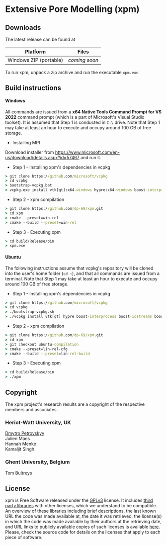 Extensive Pore Modelling (xpm)
===

## Downloads

The latest release can be found at

| Platform                | Files          |
|-------------------------|----------------|
| Windows ZIP (portable)  | *coming soon*  |




To run xpm, unpack a zip archive and run the
executable `xpm.exe`.


## Build instructions





#### Windows

All commands are issued from a **x64 Native Tools Command Prompt for VS 2022** command prompt (which is a part of
Microsoft's Visual Studio toolset). It is assumed that Step 1 is conducted in `C:\` drive. Note that Step 1 may take at least an hour to execute and occupy around 100 GB of free storage.

- Installing MPI

Download installer from https://www.microsoft.com/en-us/download/details.aspx?id=57467 and run it.

- Step 1 - Installing xpm's dependencies in vcpkg
```cmd
> git clone https://github.com/microsoft/vcpkg
> cd vcpkg
> bootstrap-vcpkg.bat
> vcpkg.exe install vtk[qt]:x64-windows hypre:x64-windows boost-interprocess:x64-windows boost-iostreams:x64-windows boost-graph:x64-windows fmt:x64-windows
```

- Step 2 - xpm compilation
```cmd
> git clone https://github.com/dp-69/xpm.git
> cd xpm
> cmake --preset=win-rel
> cmake --build --preset=win-rel
```

- Step 3 - Executing xpm
```cmd
> cd build/Release/bin
> xpm.exe
```

#### Ubuntu

The following instructions assume that vcpkg's repository will be cloned into the user's home folder (`cd ~`), and that all commands are issued from a terminal. Note that Step 1 may take at least an hour to execute and occupy around 100 GB of free storage.

- Step 1 - Installing xpm's dependencies in vcpkg
```cmd
> git clone https://github.com/microsoft/vcpkg
> cd vcpkg
> ./bootstrap-vcpkg.sh
> ./vcpkg install vtk[qt] hypre boost-interprocess boost-iostreams boost-graph fmt
```

- Step 2 - xpm compilation
```cmd
> git clone https://github.com/dp-69/xpm.git
> cd xpm
> git checkout ubuntu-compilation
> cmake --preset=lin-rel-cfg
> cmake --build --preset=lin-rel-build
```

- Step 3 - Executing xpm
```cmd
> cd build/Release/bin
> ./xpm
```

## Copyright

The xpm project's research results are a copyright of the respective members and associates.

### Heriot-Watt University, UK
[Dmytro Petrovskyy](https://www.linkedin.com/in/dmytro-petrovskyy/)<br/>
Julien Maes<br/>
Hannah Menke<br/>
Kamaljit Singh<br/>

### Ghent University, Belgium
Tom Bultreys<br/>




## License

xpm is Free Software released under the 
[GPLv3](https://www.gnu.org/licenses/gpl.html) license.  It includes 
[third party libraries](https://bitbucket.org/rapidreservoirmodelling/rrm2/src/main/rrm_3rd_party_libraries.md)
with other licenses, which we understand to be compatible. An overview of these libraries including
brief descriptions, the last known URL the code was made available at, the date
it was retrieved, the license(s) in which the code was made available by their
authors at the retrieving date, and URL links to publicly available copies of
such licenses is available
[here](https://bitbucket.org/rapidreservoirmodelling/rrm2/src/main/rrm_3rd_party_libraries.md).
Please, check the source code for details on the licenses that apply to each
piece of software.


